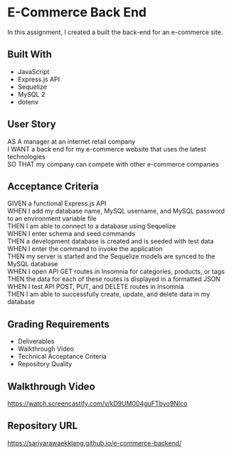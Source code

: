# E-Commerce Back End

In this assignment, I created a built the back-end for an e-commerce site.

## Built With

- JavaScript
- Express.js API
- Sequelize
- MySQL 2
- dotenv

## User Story

AS A manager at an internet retail company
</br>
I WANT a back end for my e-commerce website that uses the latest technologies
</br>
SO THAT my company can compete with other e-commerce companies

## Acceptance Criteria

GIVEN a functional Express.js API
</br>
WHEN I add my database name, MySQL username, and MySQL password to an environment variable file
</br>
THEN I am able to connect to a database using Sequelize
</br>
WHEN I enter schema and seed commands
</br>
THEN a development database is created and is seeded with test data
</br>
WHEN I enter the command to invoke the application
</br>
THEN my server is started and the Sequelize models are synced to the MySQL database
</br>
WHEN I open API GET routes in Insomnia for categories, products, or tags
</br>
THEN the data for each of these routes is displayed in a formatted JSON
</br>
WHEN I test API POST, PUT, and DELETE routes in Insomnia
</br>
THEN I am able to successfully create, update, and delete data in my database

## Grading Requirements

- Deliverables
- Walkthrough Video
- Technical Acceptance Criteria
- Repository Quality

## Walkthrough Video

https://watch.screencastify.com/v/kD9UM004guFTbyo9NIco

## Repository URL

https://sariyarawaekklang.github.io/e-commerce-backend/
